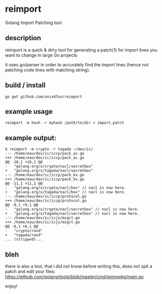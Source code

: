 # reimport
Golang Import Patching tool

## description
reimport is a quick & dirty tool for generating a patch(1) for import lines you want to change
in large Go projects

it uses go/parser in order to accurately find the import lines (hence not patching code lines with matching string).

## build / install

    go get github.com/unix4fun/reimport

## example usage
    
    reimport -m hash -r myhash /path/to/dir > import.patch

## example output:


    $ reimport -m crypto -r tagada ~/dev/ic/ 
    --- /home/eau/dev/ic/iccp/pack_ac.go
    +++ /home/eau/dev/ic/iccp/pack_ac.go
    @@ -10,1 +10,1 @@
    -	"golang.org/x/crypto/nacl/secretbox"
    +	"golang.org/x/tagada/nacl/secretbox"
    --- /home/eau/dev/ic/iccp/pack_kx.go
    +++ /home/eau/dev/ic/iccp/pack_kx.go
    @@ -11,1 +11,1 @@
    -	"golang.org/x/crypto/nacl/box" // nacl is now here.
    +	"golang.org/x/tagada/nacl/box" // nacl is now here.
    --- /home/eau/dev/ic/iccp/protocol.go
    +++ /home/eau/dev/ic/iccp/protocol.go
    @@ -9,1 +9,1 @@
    -	"golang.org/x/crypto/nacl/secretbox" // nacl is now here.
    +	"golang.org/x/tagada/nacl/secretbox" // nacl is now here.
    --- /home/eau/dev/ic/icjs/msgct.go
    +++ /home/eau/dev/ic/icjs/msgct.go
    @@ -6,1 +6,1 @@
    -	"crypto/rand"
    +	"tagada/rand"
    ... (stripped)...


## bleh
there is also a tool, that i did not know before writing this, does not spit a patch and edit your files:
https://github.com/golang/tools/blob/master/cmd/gomvpkg/main.go

enjoy!
